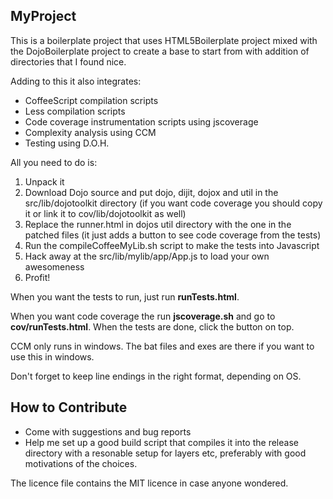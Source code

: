 MyProject
---------
This is a boilerplate project that uses HTML5Boilerplate project mixed with the DojoBoilerplate project to create a base to start from with addition of directories that I found nice.

Adding to this it also integrates:

- CoffeeScript compilation scripts
- Less compilation scripts
- Code coverage instrumentation scripts using jscoverage
- Complexity analysis using CCM
- Testing using D.O.H.

All you need to do is:

1. Unpack it
2. Download Dojo source and put dojo, dijit, dojox and util in the src/lib/dojotoolkit directory (if you want code coverage you should copy it or link it to cov/lib/dojotoolkit as well)
3. Replace the runner.html in dojos util directory with the one in the patched files (it just adds a button to see code coverage from the tests)
4. Run the compileCoffeeMyLib.sh script to make the tests into Javascript
5. Hack away at the src/lib/mylib/app/App.js to load your own awesomeness
6. Profit!

When you want the tests to run, just run **runTests.html**.

When you want code coverage the run **jscoverage.sh** and go to **cov/runTests.html**. When the tests are done, click the button on top.

CCM only runs in windows.
The bat files and exes are there if you want to use this in windows.

Don't forget to keep line endings in the right format, depending on OS.

How to Contribute
-----------------
- Come with suggestions and bug reports
- Help me set up a good build script that compiles it into the release directory with a resonable setup for layers etc, preferably with good motivations of the choices.

The licence file contains the MIT licence in case anyone wondered.
